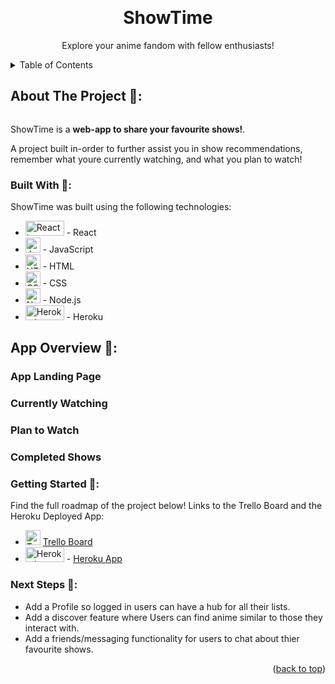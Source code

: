 <a name="readme-top"></a>

<!-- PROJECT LOGO -->
<br />
<div align="center">

  <h1 align="center">ShowTime</h1>

  <p align="center">
    Explore your anime fandom with fellow enthusiasts!
    <br />
 </div>


<details>
  <summary>Table of Contents</summary>
  <ol>
    <li>
      <a href="#about-the-project">About The Project</a>
      <ul>
        <li><a href="#built-with">Built With</a></li>
      </ul>
    </li>
    <li>
      <a href="#getting-started">Getting Started</a>
    </li>
    <li><a href="#usage">Usage</a></li>
    <li><a href="#roadmap">Roadmap</a></li>
    <li><a href="#contributing">Contributing</a></li>
  </ol>
</details>


## About The Project 📝:

<p align="center">
<img src=>
 </p>

ShowTime is a **web-app to share your favourite shows!**.

A project built in-order to further assist you in show recommendations, remember what youre currently watching, and what you plan to watch!

### Built With 🔧:

ShowTime was built using the following technologies:

- <img src="https://reactnative.dev/img/header_logo.svg" alt="React Logo" width="62" height="24"> - React
- <img src="https://upload.wikimedia.org/wikipedia/commons/9/99/Unofficial_JavaScript_logo_2.svg" alt="JavaScript Logo" width="24" height="24"> - JavaScript
- <img src="https://www.w3.org/html/logo/downloads/HTML5_Logo_512.png" alt="HTML5 Logo" width="24" height="24"> - HTML
- <img src="https://upload.wikimedia.org/wikipedia/commons/d/d5/CSS3_logo_and_wordmark.svg" alt="CSS3 Logo" width="24" height="24"> - CSS
- <img src="https://cdn.iconscout.com/icon/free/png-512/node-js-1-1174935.png" alt="Node.js Logo" width="24" height="24"> - Node.js
- <img src="https://e7.pngegg.com/pngimages/855/935/png-clipart-heroku-logo-heroku-logo-icons-logos-emojis-tech-companies.png" alt="Heroku Logo" width="62" height="24"> - Heroku



<!-- GETTING STARTED -->
## App Overview  📱:

<h3> App Landing Page </h3>

<h3> Currently Watching </h3>

<h3> Plan to Watch </h3>

<h3> Completed Shows </h3>


### Getting Started 🌱:

Find the full roadmap of the project below! Links to the Trello Board and the Heroku Deployed App:

- <img src="https://cdn.iconscout.com/icon/free/png-256/trello-6-569395.png" alt="Trello Logo" width="24" height="24"> [Trello Board](https://trello.com/b/e8SpOaI8/show-tracker)
- <img src="https://e7.pngegg.com/pngimages/855/935/png-clipart-heroku-logo-heroku-logo-icons-logos-emojis-tech-companies.png" alt="Heroku Logo" width="62" height="24"> - [Heroku App](http://http://localhost:3000/)


### Next Steps 🚀:

 - Add a Profile so logged in users can have a hub for all their lists.
 - Add a discover feature where Users can find anime similar to those they interact with.
 - Add a friends/messaging functionality for users to chat about thier favourite shows.

<p align="right">(<a href="#readme-top">back to top</a>)</p>

